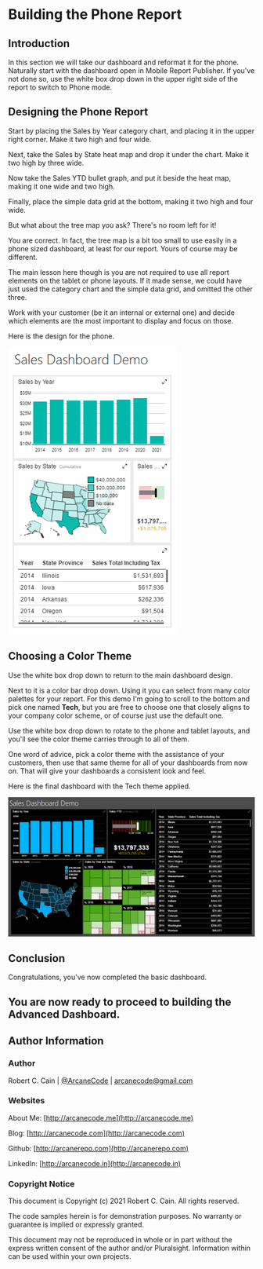 # Building the Phone Report

## Introduction

In this section we will take our dashboard and reformat it for the phone. Naturally start with the dashboard open in Mobile Report Publisher. If you've not done so, use the white box drop down in the upper right side of the report to switch to Phone mode.

## Designing the Phone Report

Start by placing the Sales by Year category chart, and placing it in the upper right corner. Make it two high and four wide.

Next, take the Sales by State heat map and drop it under the chart. Make it two high by three wide.

Now take the Sales YTD bullet graph, and put it beside the heat map, making it one wide and two high.

Finally, place the simple data grid at the bottom, making it two high and four wide.

But what about the tree map you ask? There's no room left for it!

You are correct. In fact, the tree map is a bit too small to use easily in a phone sized dashboard, at least for our report. Yours of course may be different.

The main lesson here though is you are not required to use all report elements on the tablet or phone layouts. If it made sense, we could have just used the category chart and the simple data grid, and omitted the other three.

Work with your customer (be it an internal or external one) and decide which elements are the most important to display and focus on those.

Here is the design for the phone.

![Phone Layout](./../images/phone.png)

## Choosing a Color Theme

Use the white box drop down to return to the main dashboard design.

Next to it is a color bar drop down. Using it you can select from many color palettes for your report. For this demo I'm going to scroll to the bottom and pick one named **Tech**, but you are free to choose one that closely aligns to your company color scheme, or of course just use the default one.

Use the white box drop down to rotate to the phone and tablet layouts, and you'll see the color theme carries through to all of them.

One word of advice, pick a color theme with the assistance of your customers, then use that same theme for all of your dashboards from now on. That will give your dashboards a consistent look and feel.

Here is the final dashboard with the Tech theme applied.

![Final Basic Dashboard](./../images/sales-dashboard-demo-final.png)

## Conclusion

Congratulations, you've now completed the basic dashboard.

You are now ready to proceed to building the Advanced Dashboard.
---

## Author Information

### Author

Robert C. Cain | [@ArcaneCode](https://twitter.com/arcanecode) | arcanecode@gmail.com

### Websites

About Me: [http://arcanecode.me](http://arcanecode.me)

Blog: [http://arcanecode.com](http://arcanecode.com)

Github: [http://arcanerepo.com](http://arcanerepo.com)

LinkedIn: [http://arcanecode.in](http://arcanecode.in)

### Copyright Notice

This document is Copyright (c) 2021 Robert C. Cain. All rights reserved.

The code samples herein is for demonstration purposes. No warranty or guarantee is implied or expressly granted.

This document may not be reproduced in whole or in part without the express written consent of the author and/or Pluralsight. Information within can be used within your own projects.
